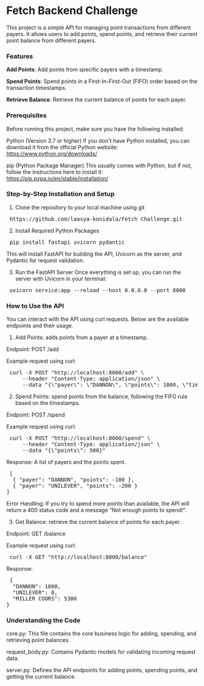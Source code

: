 # Fetch Backend Challenge
This project is a simple API for managing point transactions from different payers. It allows users to add points, spend points, and retrieve their current point balance from different payers. 

### Features

**Add Points**: Add points from specific payers with a timestamp.

**Spend Points**: Spend points in a First-In-First-Out (FIFO) order based on the transaction timestamps.

**Retrieve Balance**: Retrieve the current balance of points for each payer.

### Prerequisites

Before running this project, make sure you have the following installed:

Python (Version 3.7 or higher)
If you don't have Python installed, you can download it from the official Python website: https://www.python.org/downloads/

pip (Python Package Manager)
This usually comes with Python, but if not, follow the instructions here to install it: https://pip.pypa.io/en/stable/installation/

### Step-by-Step Installation and Setup
1. Clone the repository to your local machine using git
<pre> https://github.com/laasya-konidala/Fetch_Challenge.git  </pre>

2. Install Required Python Packages
<pre> pip install fastapi uvicorn pydantic </pre>
This will install FastAPI for building the API, Uvicorn as the server, and Pydantic for request validation.

3. Run the FastAPI Server
Once everything is set up, you can run the server with Uvicorn in your terminal:
<pre> uvicorn service:app --reload --host 0.0.0.0 --port 8000 </pre>

### How to Use the API
You can interact with the API using curl requests. Below are the available endpoints and their usage.

1. Add Points: adds points from a payer at a timestamp.

Endpoint: POST /add

Example request using curl:

<pre> curl -X POST "http://localhost:8000/add" \
     --header "Content-Type: application/json" \
     --data "{\"payer\": \"DANNON\", \"points\": 1000, \"timestamp\": \"2022-11-01T14:00:00Z\"}" </pre>
     
2. Spend Points: spend points from the balance, following the FIFO rule based on the timestamps.

Endpoint: POST /spend

Example request using curl:

<pre> curl -X POST "http://localhost:8000/spend" \
     --header "Content-Type: application/json" \
     --data "{\"points\": 500}" </pre>
     
Response: A list of payers and the points spent.

<pre> [
  { "payer": "DANNON", "points": -100 },
  { "payer": "UNILEVER", "points": -200 }
] </pre>

Error Handling: If you try to spend more points than available, the API will return a 400 status code and a message "Not enough points to spend!".

3. Get Balance: retrieve the current balance of points for each payer.

Endpoint: GET /balance

Example request using curl:

<pre> curl -X GET "http://localhost:8000/balance" </pre>
 
Response:
<pre> {
  "DANNON": 1000,
  "UNILEVER": 0,
  "MILLER COORS": 5300
}  </pre>

### Understanding the Code
core.py: This file contains the core business logic for adding, spending, and retrieving point balances.

request_body.py: Contains Pydantic models for validating incoming request data.

server.py: Defines the API endpoints for adding points, spending points, and getting the current balance.
